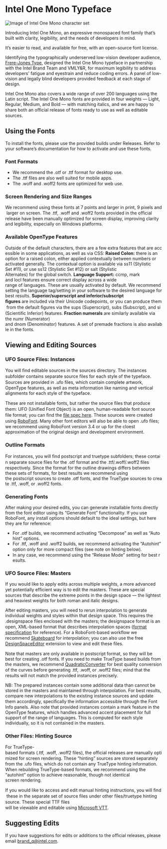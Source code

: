 # Intel One Mono Typeface

![Image of Intel One Mono character set](https://github.com/intel/intel-one-mono/assets/130394986/6c921cf4-f614-41bd-a909-363bb19f9a30)

Introducing Intel One Mono, an expressive monospaced font family that’s built with clarity, legibility, and the needs of developers in mind.

It’s easier to read, and available for free, with an open-source font license.

Identifying the typographically underserved low-vision developer audience, [Frere-Jones Type](https://frerejones.com/), designed the Intel One Mono typeface in partnership with the Intel Brand Team and VMLY&R, for maximum legibility to address developers' fatigue and eyestrain and reduce coding errors. A panel of low-vision and legally blind developers provided feedback at each stage of design.

Intel One Mono also covers a wide range of over 200 languages using the Latin script. The Intel One Mono fonts are provided in four weights — Light, Regular, Medium, and Bold — with matching italics, and we are happy to share both an oﬃcial release of fonts ready to use as well as editable sources.    

## Using the Fonts

To install the fonts, please use the provided builds under Releases. Refer to your software’s documentation for how to activate and use these fonts.

### Font Formats
- We recommend the .otf or .ttf format for desktop use.
- The .ttf ﬁles are also well suited for mobile apps.
- The .woff and .woff2 fonts are optimized for web use.

### Screen Rendering and Size Ranges
We recommend using these fonts at 7 points and larger in print, 9 pixels and larger on screen. The .ttf, .woff and .woff2 fonts provided in the oﬃcial release have been manually optimized for screen display, improving clarity and legibility, especially on Windows platforms.

### Available OpenType Features
Outside of the default characters, there are a few extra features that are accessible in some applications, as well as via CSS:
**Raised Colon:** there is an option for a raised colon, either applied contextually between numbers or activated generally. The contextual option is available via ss11 (Stylistic Set #11), or use ss12 (Stylistic Set #12) or salt (Stylistic Alternates) for the global switch.
**Language Support:** ccmp, mark and locl features ensure correct display across a wide range of languages. These are usually activated by default. We recommend setting the language tag/setting in your software to the desired language for best results.
**Superior/superscript and inferior/subscript ﬁgures** are included via their Unicode codepoints, or you can produce them from the default ﬁgures via the sups (Superscript), subs (Subscript), and si (Scientiﬁc Inferior) features.
**Fraction numerals** are similarly available via the numr (Numerator) and dnom (Denominator) features. A set of premade fractions is also available in the fonts.

## Viewing and Editing Sources

### UFO Source Files: Instances
You will ﬁnd editable sources in the sources directory. The instances subfolder contains separate source ﬁles for each style of the typeface. Sources are provided in .ufo ﬁles, which contain complete artwork, OpenType features, as well as meta information like naming and vertical alignments for each style of the typeface.

These are not installable fonts, but rather the source ﬁles that produce them: UFO (Uniﬁed Font Object) is an open, human-readable font source ﬁle format; you can ﬁnd the [ﬁle spec here](https://github.com/unified-font-object/ufo-spec). 
These sources were created using [RoboFont](https://robofont.com/). Many other font editors will also be able to open .ufo ﬁles; we recommend using RoboFont version 3.4 or up for the cloest approximation of the original design and development environment.

### Outline Formats
For instances, you will ﬁnd postscript and truetype subfolders; these contain separate source ﬁles for the .otf format and the .ttf/.woff/.woff2 ﬁles respectively. Since the format for the outline drawings differs between these sets of formats, for best results we recommend using the postscript sources to create .otf fonts, and the TrueType sources to create .ttf, .woff, or .woff2 fonts.
 
### Generating Fonts
After making your desired edits, you can generate installable fonts directly from the font editor using its “Generate Font” functionality. If you use RoboFont, any install options should default to the ideal settings, but here they are for reference:
- For .otf builds, we recommend activating “Decompose” as well as “Autohint” options.
- For .ttf, .woff and .woff2 builds, we recommend activating the “Autohint” option only for more compact ﬁles (see note on hinting below).
- In any case, we recommend using the “Release Mode” setting for best results.
 
### UFO Source Files: Masters

If you would like to apply edits across multiple weights, a more advanced yet potentially eﬃcient way is to edit the masters. These are special sources that describe the extreme points in the design space — the lightest and heaviest weights for both roman and italic designs.

After editing masters, you will need to rerun interpolation to generate individual weights and styles within that design space. This requires the .designspace ﬁles enclosed with the masters; the designspace format is an open, XML-based format that describes interpolation spaces ([format speciﬁcation](https://github.com/fonttools/fonttools/tree/main/Doc/source/designspaceLib) for reference). For a RoboFont-based workﬂow we recommend [Skateboard](https://extensionstore.robofont.com/extensions/skateboard/) for interpolation; you can also use the free [DesignSpaceEditor](https://github.com/LettError/designSpaceRoboFontExtension) extension to view and edit these ﬁles.

Note that masters are only available in postscript format, so they will be best for creating .otf fonts. If you need to make TrueType based builds from the masters, we recommend [QuadraticConverter](https://github.com/BlackFoundry/QuadraticConverter) for best quality conversion of the curves before generating .ttf, .woff, or .woff2 ﬁles; mind that the results will not match the provided instances precisely.

NB: The prepared instances contain some additional data than cannot be stored in the masters and maintained through interpolation. For best results, compare new interpolations to the existing instance sources and update them accordingly, speciﬁcally the information accessible through the Font Info panels. Also note that provided instances contain a mark feature in the OpenType features, which handles advanced accent placement for full support of the range of languages. This is computed for each style individually, so it is not contained in the masters.


### Other Files: Hinting Source
For TrueType-based formats (.ttf, .woff, .woff2 ﬁles), the oﬃcial releases are manually optimized for screen rendering. These “hinting” sources are stored separately from the .ufo ﬁles, which do not contain any TrueType hinting information. When rebuilding TrueType-based formats, we recommend using the “autohint” option to achieve reasonable, though not identical screen rendering.

If you would like to access and edit manual hinting instructions, you will ﬁnd these in the separate set of source ﬁles under other ﬁles/truetype hinting source. These special TTF ﬁles will be viewable and editable using [Microsoft VTT](https://learn.microsoft.com/en-us/typography/tools/vtt/).
 
 
## Suggesting Edits
If you have suggestions for edits or additions to the oﬃcial releases, please email brand_q@intel.com. 
 

